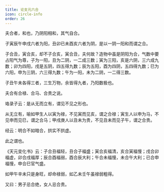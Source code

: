 ```yaml
---
title: 论支元六合
icon: circle-info
order: 26
---
```


夫合者，和也，乃阴阳相和，其气自合。

子寅辰午申戌六者为阳，丑卯已未酉亥六者为阴，是以一阴一阳和而谓之合。

子合丑，寅合亥，却不子合亥，寅合丑，夫何故？造物中虽是阴阳为合，气数中要占阳气为尊，子为一阳，丑为二阴，一二成三数；寅为三阳，亥是六阴，三六成九数；卯为四阳，戌是五阴，四五得九数；辰为五阳，酉为四阴，五四得九数；巳为六阳，申为三阴，六三得九数；午为一阳，未为二阴，一二得三数。

子丑午未各得三者，三生万物，余皆得九者，乃阳数极也。

夫合有合禄、合马、合贵之说。

珞录子云：是从无而立有，谓见不见之形也。

从无立有，喻如甲生人以寅为禄，不见寅而见亥，谓之合禄；寅生人以申为马，不见申而见巳，谓之合马；甲戌庚人以丑未为贵，不见丑未而见子午，谓之合贵。

经云：明合不如暗合，拱实不拱虚。

此之谓也。

《天元变化书》云：子合丑福轻，丑合子福盛；寅合亥福清，亥合寅福慢；戌合卯福虚，卯合戌福厚；辰合酉福弱，酉合辰大利；午合未福慢，未合午大利；已合申福慢，申合巳官气盛。

如甲午辛未只是身旺，却命禄弱，如乙未壬午虽禄弱粗得。

又曰：男子忌合绝，女人忌合贵。

